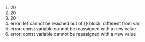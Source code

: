 1. 20
2. 20
3. 20
4. error: let cannot be reached out of {} block, different from var
5. error: const variable cannot be reassigned with a new value
6. error: const variable cannot be reassigned with a new value